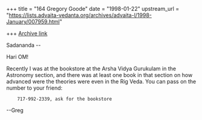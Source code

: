 +++
title = "164 Gregory Goode"
date = "1998-01-22"
upstream_url = "https://lists.advaita-vedanta.org/archives/advaita-l/1998-January/007959.html"

+++
[Archive link](https://lists.advaita-vedanta.org/archives/advaita-l/1998-January/007959.html)

Sadananda --

Hari OM!

Recently I was at the bookstore at the Arsha Vidya Gurukulam in the
Astronomy section, and there was at least one book in that section on how
advanced were the theories were even in the Rig Veda.  You can pass on the
number to your friend:

        717-992-2339, ask for the bookstore

--Greg

